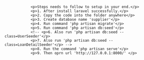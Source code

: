                 <p>Steps needs to follow to setup in your end.</p>
                <p>1. After install laravel successfully.</p>
                <p>2. Copy the code into the folder anywhere</p>
                <p>3. Create database name 'supplier'</p>
                <p>4. Run command 'php artisan migrate'</p>
                <p>5. Run command 'php artisan db:seed'</p>
                <!-- <p>6. Also run 'php artisan db:seed --class=UserSeeder'</p>
                <p>7. Also run 'php artisan db:seed --class=LoanDetailSeeder'</p> -->
                <p>8. Run the command 'php artisan serve'</p>
                <p>9. Then oprn url 'http://127.0.0.1:8000/' </p>
                

